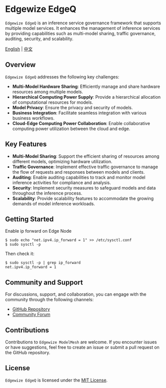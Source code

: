 
# Edgewize EdgeQ

`Edgewize EdgeQ` is an inference service governance framework that supports multiple model services. It enhances the management of inference services by providing capabilities such as multi-model sharing, traffic governance, auditing, security, and scalability.

[English](README.md) | [中文](README_cn.md)

## Overview

`Edgewize EdgeQ` addresses the following key challenges:

* **Multi-Model Hardware Sharing**: Efficiently manage and share hardware resources among multiple models.
* **Hierarchical Computing Power Supply**: Provide a hierarchical allocation of computational resources for models.
* **Model Privacy**: Ensure the privacy and security of models.
* **Business Integration**: Facilitate seamless integration with various business workflows.
* **Cloud-Edge Computing Power Collaboration**: Enable collaborative computing power utilization between the cloud and edge.

## Key Features

* **Multi-Model Sharing**: Support the efficient sharing of resources among different models, optimizing hardware utilization.
* **Traffic Governance**: Implement effective traffic governance to manage the flow of requests and responses between models and clients.
* **Auditing**: Enable auditing capabilities to track and monitor model inference activities for compliance and analysis.
* **Security**: Implement security measures to safeguard models and data throughout the inference process.
* **Scalability**: Provide scalability features to accommodate the growing demands of model inference workloads.

## Getting Started

Enable ip forward on Edge Node
```
$ sudo echo "net.ipv4.ip_forward = 1" >> /etc/sysctl.conf
$ sudo sysctl -p
```

Then check it:
```
$ sudo sysctl -p | grep ip_forward
net.ipv4.ip_forward = 1
```

## Community and Support

For discussions, support, and collaboration, you can engage with the community through the following channels:

* [GitHub Repository](https://github.com/edgewize/edgeQ)
* [Community Forum](https://community.edgewize.com/)

## Contributions

Contributions to `Edgewize ModelMesh` are welcome. If you encounter issues or have suggestions, feel free to create an issue or submit a pull request on the GitHub repository.

## License

`Edgewize EdgeQ` is licensed under the [MIT License](LICENSE).




